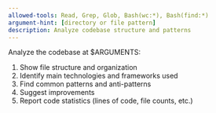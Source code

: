 ```yaml
---
allowed-tools: Read, Grep, Glob, Bash(wc:*), Bash(find:*)
argument-hint: [directory or file pattern]
description: Analyze codebase structure and patterns
---
```


Analyze the codebase at $ARGUMENTS:

1. Show file structure and organization
2. Identify main technologies and frameworks used
3. Find common patterns and anti-patterns
4. Suggest improvements
5. Report code statistics (lines of code, file counts, etc.)